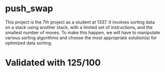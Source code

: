 # push_swap

This project is the 7th project as a student at 1337. It involves sorting data on a stack using another stack, with a limited set of instructions, and the smallest number of moves. To make this happen, we will have to manipulate various sorting algorithms and choose the most appropriate solution(s) for optimized data sorting.

# Validated with 125/100
